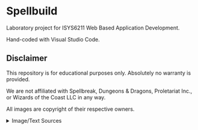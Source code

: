# Spellbuild
Laboratory project for ISYS6211 Web Based Application Development.

Hand-coded with Visual Studio Code.

## Disclaimer

This repository is for educational purposes only. Absolutely no warranty is provided.

We are not affiliated with Spellbreak, Dungeons & Dragons, Proletariat Inc., or Wizards of the Coast LLC in any way.

All images are copyright of their respective owners.

<details>
  <summary>Image/Text Sources</summary>
  
Browser Icon

https://gamepedia.cursecdn.com/spellbreak_gamepedia_en/6/64/Favicon.ico?version=a328a42f76743628aac95ea582df9489

Home Page Background Image

https://media.dnd.wizards.com/styles/story_banner/public/images/head-banner/dkjcwcxwh1825_DnD_Header.jpg

Media Page Images

https://media-waterdeep.cursecdn.com/attachments/thumbnails/4/751/850/546/17-01.png

https://media-waterdeep.cursecdn.com/attachments/thumbnails/0/666/850/636/c62.png

https://www.dndbeyond.com/posts/425-encounter-of-the-week-medusas-marble-menagerie

https://www.dndbeyond.com/posts/797-theros-encounters-impatient-riddles

https://www.bestgamingsettings.com/spellbreak-tips-and-tricks/

About Page Background:

https://media.dnd.wizards.com/styles/second_hubpage_banner/public/images/head-banner/DX_GeneralAsset_DnD_Articles_Header-Image-6.jpg

About Page Text

https://blog.toynk.com/2019/04/24/how-spells-work-in-spellbreak-5-fundamentals/

https://spellbreak.gamepedia.com/Gameplay

https://spellbreak.gamepedia.com/System_requirements

https://www.epicgames.com/site/en-US/community-rules

Community Page Background

https://media.dnd.wizards.com/styles/second_hubpage_banner/public/images/head-banner/07_Heroes_Hero_Image20140722.jpg

Community Page Social Icons

https://about.twitter.com/en_us/company/brand-resources.html

https://en.instagram-brand.com/

https://www.youtube.com/about/brand-resources/#logos-icons-colors

https://en.facebookbrand.com/facebookapp/assets/f-logo/

https://www.redditinc.com/brand

https://discord.com/branding

https://www.iconsdb.com/icons/preview/color/F0F0F0/speech-bubble-2-xxl.png

https://www.iconsdb.com/icons/preview/color/F0F0F0/email-12-xxl.png

Buy Page Background:

https://media.dnd.wizards.com/styles/story_banner/public/head-banner/XqiIB8aLLC.jpg
  
</details>
